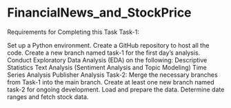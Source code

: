 # FinancialNews_and_StockPrice
Requirements for Completing this Task
Task-1:

Set up a Python environment.
Create a GitHub repository to host all the code.
Create a new branch named task-1 for the first day’s analysis.
Conduct Exploratory Data Analysis (EDA) on the following:
Descriptive Statistics
Text Analysis (Sentiment Analysis and Topic Modeling)
Time Series Analysis
Publisher Analysis
Task-2:
Merge the necessary branches from Task-1 into the main branch.
Create at least one new branch named 
task-2 for ongoing development.
Load and prepare the data.
Determine date ranges and fetch stock data.

